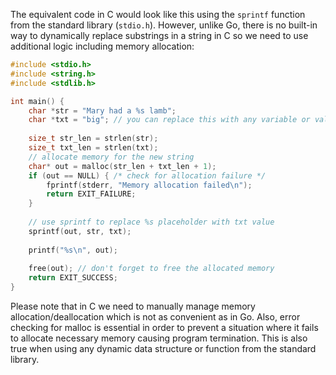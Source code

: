 The equivalent code in C would look like this using the `sprintf` function from the standard library (`stdio.h`). However, unlike Go, there is no built-in way to dynamically replace substrings in a string in C so we need to use additional logic including memory allocation:
```c
#include <stdio.h>
#include <string.h>
#include <stdlib.h>

int main() {
    char *str = "Mary had a %s lamb";
    char *txt = "big"; // you can replace this with any variable or value
    
    size_t str_len = strlen(str);
    size_t txt_len = strlen(txt);
    // allocate memory for the new string
    char* out = malloc(str_len + txt_len + 1); 
    if (out == NULL) { /* check for allocation failure */
        fprintf(stderr, "Memory allocation failed\n");
        return EXIT_FAILURE;
    }
    
    // use sprintf to replace %s placeholder with txt value
    sprintf(out, str, txt); 
    
    printf("%s\n", out);
    
    free(out); // don't forget to free the allocated memory
    return EXIT_SUCCESS;
}
```
Please note that in C we need to manually manage memory allocation/deallocation which is not as convenient as in Go. Also, error checking for malloc is essential in order to prevent a situation where it fails to allocate necessary memory causing program termination. This is also true when using any dynamic data structure or function from the standard library.


